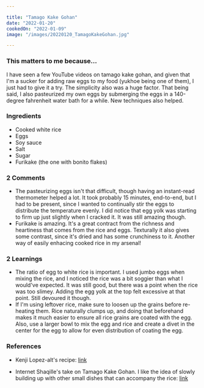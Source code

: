 ```yaml
---

title: "Tamago Kake Gohan"
date: "2022-01-20"
cookedOn: "2022-01-09"
image: "/images/20220120_TamagoKakeGohan.jpg"

---
```


### This matters to me because...
I have seen a few YouTube videos on tamago kake gohan, and given that I'm a sucker for adding raw eggs to my food (yukhoe being one of them), I just had to give it a try. The simplicity also was a huge factor. That being said, I also pasteurized my own eggs by submerging the eggs in a 140-degree fahrenheit water bath for a while. New techniques also helped. 

### Ingredients
* Cooked white rice
* Eggs
* Soy sauce
* Salt
* Sugar
* Furikake (the one with bonito flakes)


### 2 Comments
* The pasteurizing eggs isn't that difficult, though having an instant-read thermometer helped a lot. It took probably 15 minutes, end-to-end, but I had to be present, since I wanted to continually stir the eggs to distribute the temperature evenly. I did notice that egg yolk was starting to firm up just slightly when I cracked it. It was still amazing though.
* Furikake is amazing. It's a great contract from the richness and heartiness that comes from the rice and eggs. Texturally it also gives some contrast, since it's dried and has some crunchiness to it. Another way of easily enhacing cooked rice in my arsenal! 

### 2 Learnings
* The ratio of egg to white rice is important. I used jumbo eggs when mixing the rice, and I noticed the rice was a bit soggier than what I would've expected. It was still good, but there was a point when the rice was too slimey. Adding the egg yolk at the top felt excessive at that point. Still devoured it though. 
* If I'm using leftover rice, make sure to loosen up the grains before re-heating them. Rice naturally clumps up, and doing that beforehand makes it much easier to ensure all rice grains are coated with the egg. Also, use a larger bowl to mix the egg and rice and create a divet in the center for the egg to allow for even distribution of coating the egg.
  

### References

- Kenji Lopez-alt's recipe: [link](https://www.youtube.com/watch?v=nrDLLhqUXdc) 

- Internet Shaqille's take on Tamago Kake Gohan. I like the idea of slowly building up with other small dishes that can accompany the rice: [link](https://www.youtube.com/watch?v=qgEGZPwKiK8) 
